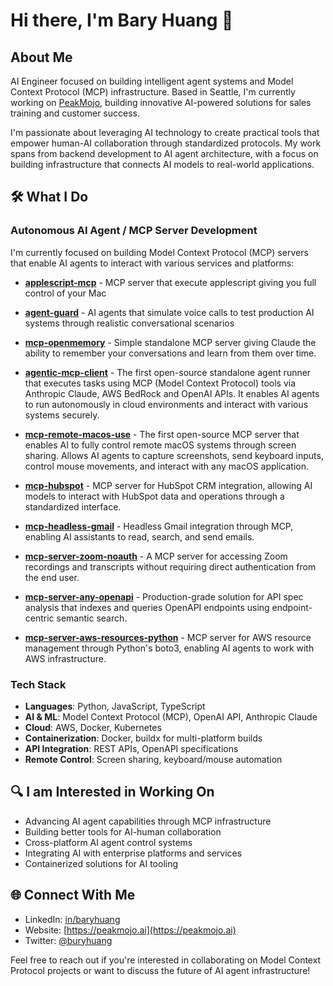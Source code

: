 # Hi there, I'm Bary Huang 👋

## About Me
AI Engineer focused on building intelligent agent systems and Model Context Protocol (MCP) infrastructure. Based in Seattle, I'm currently working on [PeakMojo](https://peakmojo.ai), building innovative AI-powered solutions for sales training and customer success.

I'm passionate about leveraging AI technology to create practical tools that empower human-AI collaboration through standardized protocols. My work spans from backend development to AI agent architecture, with a focus on building infrastructure that connects AI models to real-world applications.

## 🛠️ What I Do

### Autonomous AI Agent / MCP Server Development
I'm currently focused on building Model Context Protocol (MCP) servers that enable AI agents to interact with various services and platforms:

* **[applescript-mcp](https://github.com/peakmojo/applescript-mcp)** - MCP server that execute applescript giving you full control of your Mac

* **[agent-guard](https://github.com/peakmojo/agent-guard)** - AI agents that simulate voice calls to test production AI systems through realistic conversational scenarios

* **[mcp-openmemory](https://github.com/baryhuang/mcp-openmemory)** - Simple standalone MCP server giving Claude the ability to remember your conversations and learn from them over time.

* **[agentic-mcp-client](https://github.com/peakmojo/agentic-mcp-client)** - The first open-source standalone agent runner that executes tasks using MCP (Model Context Protocol) tools via Anthropic Claude, AWS BedRock and OpenAI APIs. It enables AI agents to run autonomously in cloud environments and interact with various systems securely.

* **[mcp-remote-macos-use](https://github.com/baryhuang/mcp-remote-macos-use)** - The first open-source MCP server that enables AI to fully control remote macOS systems through screen sharing. Allows AI agents to capture screenshots, send keyboard inputs, control mouse movements, and interact with any macOS application.

* **[mcp-hubspot](https://github.com/baryhuang/mcp-hubspot)** - MCP server for HubSpot CRM integration, allowing AI models to interact with HubSpot data and operations through a standardized interface.

* **[mcp-headless-gmail](https://github.com/baryhuang/mcp-headless-gmail)** - Headless Gmail integration through MCP, enabling AI assistants to read, search, and send emails.

* **[mcp-server-zoom-noauth](https://github.com/peakmojo/mcp-server-zoom-noauth)** - A MCP server for accessing Zoom recordings and transcripts without requiring direct authentication from the end user.

* **[mcp-server-any-openapi](https://github.com/baryhuang/mcp-server-any-openapi)** - Production-grade solution for API spec analysis that indexes and queries OpenAPI endpoints using endpoint-centric semantic search.

* **[mcp-server-aws-resources-python](https://github.com/baryhuang/mcp-server-aws-resources-python)** - MCP server for AWS resource management through Python's boto3, enabling AI agents to work with AWS infrastructure.

### Tech Stack
* **Languages**: Python, JavaScript, TypeScript
* **AI & ML**: Model Context Protocol (MCP), OpenAI API, Anthropic Claude
* **Cloud**: AWS, Docker, Kubernetes
* **Containerization**: Docker, buildx for multi-platform builds
* **API Integration**: REST APIs, OpenAPI specifications
* **Remote Control**: Screen sharing, keyboard/mouse automation

## 🔍 I am Interested in Working On
* Advancing AI agent capabilities through MCP infrastructure
* Building better tools for AI-human collaboration
* Cross-platform AI agent control systems
* Integrating AI with enterprise platforms and services
* Containerized solutions for AI tooling

## 🌐 Connect With Me
* LinkedIn: [in/baryhuang](https://www.linkedin.com/in/baryhuang)
* Website: [https://peakmojo.ai](https://peakmojo.ai)
* Twitter: [@buryhuang](https://twitter.com/buryhuang)

Feel free to reach out if you're interested in collaborating on Model Context Protocol projects or want to discuss the future of AI agent infrastructure!
